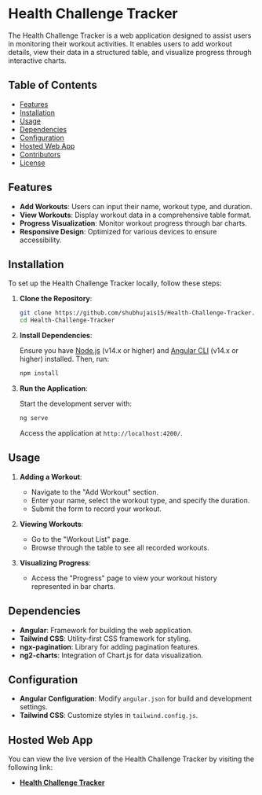 # Health Challenge Tracker

The Health Challenge Tracker is a web application designed to assist users in monitoring their workout activities. It enables users to add workout details, view their data in a structured table, and visualize progress through interactive charts.

## Table of Contents

- [Features](#features)
- [Installation](#installation)
- [Usage](#usage)
- [Dependencies](#dependencies)
- [Configuration](#configuration)
- [Hosted Web App](#hosted-web-app)
- [Contributors](#contributors)
- [License](#license)

## Features

- **Add Workouts**: Users can input their name, workout type, and duration.
- **View Workouts**: Display workout data in a comprehensive table format.
- **Progress Visualization**: Monitor workout progress through bar charts.
- **Responsive Design**: Optimized for various devices to ensure accessibility.

## Installation

To set up the Health Challenge Tracker locally, follow these steps:

1. **Clone the Repository**:

   ```bash
   git clone https://github.com/shubhujais15/Health-Challenge-Tracker.git
   cd Health-Challenge-Tracker
   ```

2. **Install Dependencies**:

   Ensure you have [Node.js](https://nodejs.org/) (v14.x or higher) and [Angular CLI](https://angular.io/cli) (v14.x or higher) installed. Then, run:

   ```bash
   npm install
   ```

3. **Run the Application**:

   Start the development server with:

   ```bash
   ng serve
   ```

   Access the application at `http://localhost:4200/`.

## Usage

1. **Adding a Workout**:

   - Navigate to the "Add Workout" section.
   - Enter your name, select the workout type, and specify the duration.
   - Submit the form to record your workout.

2. **Viewing Workouts**:

   - Go to the "Workout List" page.
   - Browse through the table to see all recorded workouts.

3. **Visualizing Progress**:

   - Access the "Progress" page to view your workout history represented in bar charts.

## Dependencies

- **Angular**: Framework for building the web application.
- **Tailwind CSS**: Utility-first CSS framework for styling.
- **ngx-pagination**: Library for adding pagination features.
- **ng2-charts**: Integration of Chart.js for data visualization.

## Configuration

- **Angular Configuration**: Modify `angular.json` for build and development settings.
- **Tailwind CSS**: Customize styles in `tailwind.config.js`.

## Hosted Web App

You can view the live version of the Health Challenge Tracker by visiting the following link:

- **[Health Challenge Tracker](https://health-challenge-tracker-three.vercel.app/)**

